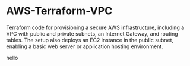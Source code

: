 # AWS-Terraform-VPC


Terraform code for provisioning a secure AWS infrastructure, including a VPC with public and private subnets, an Internet Gateway, and routing tables. The setup also deploys an EC2 instance in the public subnet, enabling a basic web server or application hosting environment.


hello
